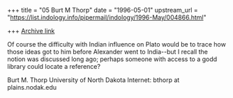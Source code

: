 +++
title = "05 Burt M Thorp"
date = "1996-05-01"
upstream_url = "https://list.indology.info/pipermail/indology/1996-May/004866.html"

+++
[Archive link](https://list.indology.info/pipermail/indology/1996-May/004866.html)

Of course the difficulty with Indian influence on Plato would be to trace 
how those ideas got to him before Alexander went to India--but 
I recall the notion was discussed long ago; perhaps someone with access 
to a godd library could locate a reference?

Burt M. Thorp
University of North Dakota
Internet:  bthorp at plains.nodak.edu





